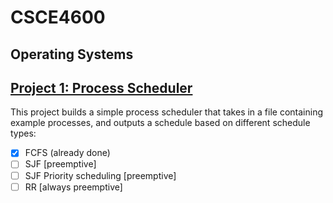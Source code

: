 # CSCE4600
## **Operating Systems**

## [Project 1: Process Scheduler](https://github.com/aminaopio/csce4600/tree/main/Project1)

This project builds a simple process scheduler that takes in a file containing example processes, and outputs a schedule based on different schedule types:
- [x] FCFS (already done)
- [ ] SJF [preemptive]
- [ ] SJF Priority scheduling [preemptive]
- [ ] RR [always preemptive]
